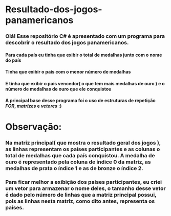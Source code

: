 # Resultado-dos-jogos-panamericanos
### Olá! Esse repositório C# é apresentado com um programa para descobrir o resultado dos jogos panamericanos.
#### Para cada país eu tinha que exibir o total de medalhas junto com o nome do país
#### Tinha que exibir o país com o menor número de medalhas
#### E tinha que exibir o país vencedor( o que tem mais medalhas de ouro ) e o número de medalhas de ouro que ele conquistou
#### A principal base desse programa foi o uso de estruturas de repetição _FOR_, _matrizes_ e _vetores_ :)
# Observação: 
### Na matriz principal( que mostra o resultado geral dos jogos ), as linhas  representam os países participantes e as colunas o total de medalhas que cada país conquistou. A medalha de ouro é representado pela coluna de índice 0 da matriz, as medalhas de prata o índice 1 e as de bronze o índice 2.
### Para ficar melhor a exibição dos países participantes, eu criei um vetor para armazenar o nome deles, o tamanho desse vetor é dado pelo número de linhas que a matriz principal possui, pois as linhas nesta matriz, como dito antes, representa os países.
